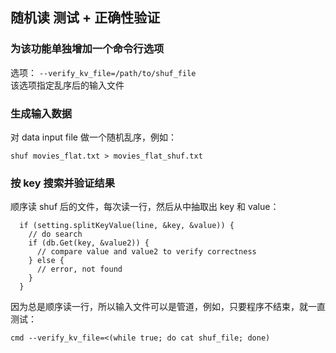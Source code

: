 ## 随机读 测试 + 正确性验证

### 为该功能单独增加一个命令行选项

选项： `--verify_kv_file=/path/to/shuf_file`<br/>
该选项指定乱序后的输入文件

### 生成输入数据

对 data input file 做一个随机乱序，例如：

```
shuf movies_flat.txt > movies_flat_shuf.txt
```
### 按 key 搜索并验证结果

顺序读 shuf 后的文件，每次读一行，然后从中抽取出 key 和 value：
```
  if (setting.splitKeyValue(line, &key, &value)) {
    // do search
    if (db.Get(key, &value2)) {
      // compare value and value2 to verify correctness
    } else {
      // error, not found
    }
  }
```

因为总是顺序读一行，所以输入文件可以是管道，例如，只要程序不结束，就一直测试：
```
cmd --verify_kv_file=<(while true; do cat shuf_file; done)
```

